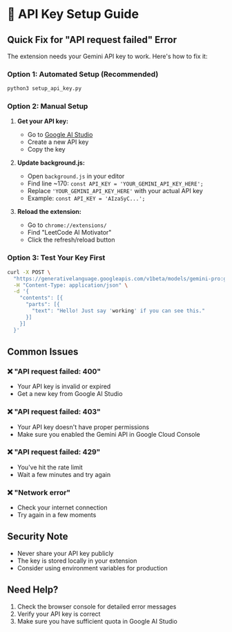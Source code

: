 # 🔑 API Key Setup Guide

## Quick Fix for "API request failed" Error

The extension needs your Gemini API key to work. Here's how to fix it:

### Option 1: Automated Setup (Recommended)
```bash
python3 setup_api_key.py
```

### Option 2: Manual Setup

1. **Get your API key:**
   - Go to [Google AI Studio](https://makersuite.google.com/app/apikey)
   - Create a new API key
   - Copy the key

2. **Update background.js:**
   - Open `background.js` in your editor
   - Find line ~170: `const API_KEY = 'YOUR_GEMINI_API_KEY_HERE';`
   - Replace `'YOUR_GEMINI_API_KEY_HERE'` with your actual API key
   - Example: `const API_KEY = 'AIzaSyC...';`

3. **Reload the extension:**
   - Go to `chrome://extensions/`
   - Find "LeetCode AI Motivator"
   - Click the refresh/reload button

### Option 3: Test Your Key First
```bash
curl -X POST \
  "https://generativelanguage.googleapis.com/v1beta/models/gemini-pro:generateContent?key=YOUR_API_KEY" \
  -H "Content-Type: application/json" \
  -d '{
    "contents": [{
      "parts": [{
        "text": "Hello! Just say 'working' if you can see this."
      }]
    }]
  }'
```

## Common Issues

### ❌ "API request failed: 400"
- Your API key is invalid or expired
- Get a new key from Google AI Studio

### ❌ "API request failed: 403"
- Your API key doesn't have proper permissions
- Make sure you enabled the Gemini API in Google Cloud Console

### ❌ "API request failed: 429"
- You've hit the rate limit
- Wait a few minutes and try again

### ❌ "Network error"
- Check your internet connection
- Try again in a few moments

## Security Note
- Never share your API key publicly
- The key is stored locally in your extension
- Consider using environment variables for production

## Need Help?
1. Check the browser console for detailed error messages
2. Verify your API key is correct
3. Make sure you have sufficient quota in Google AI Studio 